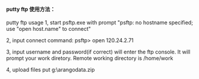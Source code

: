 

#### putty ftp 使用方法：

putty ftp usage
  1, start psftp.exe with prompt "psftp: no hostname specified; use "open host.name" to connect"
  
  2, input connect command: 
      psftp> open 120.24.2.71
  
  3, input username and password(if correct) will enter the ftp console. It will prompt your work diretory.
      Remote working directory is /home/work

  4, upload files
      put g:\arangodata.zip
